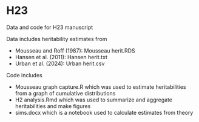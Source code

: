 # H23
Data and code for H23 manuscript

Data includes heritability estimates from 
  - Mousseau and Roff (1987): Mousseau herit.RDS
  - Hansen et al. (2011): Hansen herit.txt
  - Urban et al. (2024): Urban herit.csv

Code includes 
  - Mousseau graph capture.R which was used to estimate heritabilities from a graph of cumulative distributions
  - H2 analysis.Rmd which was used to summarize and aggregate heritabilities and make figures
  - sims.docx which is a notebook used to calculate estimates from theory
